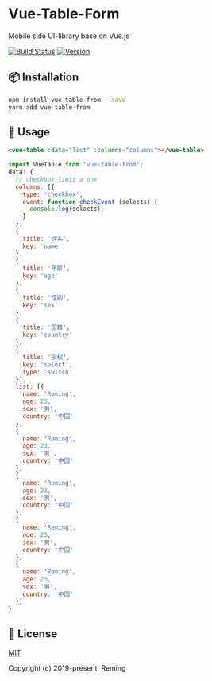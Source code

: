 # Vue-Table-Form

Mobile side UI-library base on Vue.js

[![Build Status](https://travis-ci.org/reming0227/vue-table-form.svg?branch=master)](https://travis-ci.org/reming0227/atom-design) [![Version](https://img.shields.io/badge/npm-0.0.1-blue.svg)](https://www.npmjs.com/package/vue-table-form)

## 📦 Installation

```bash
npm install vue-table-from --save
yarn add vue-table-from
```

## 🔨 Usage
```html
<vue-table :data="list" :columns="columns"></vue-table>
```

```javascript
import VueTable from 'vue-table-from';
data: {
  // checkbox limit a one
  columns: [{
    type: 'checkbox',
    event: function checkEvent (selects) {
      console.log(selects);
    }
  },
  {
    title: '姓名',
    key: 'name'
  },
  {
    title: '年龄',
    key: 'age'
  },
  {
    title: '性别',
    key: 'sex'
  },
  {
    title: '国籍',
    key: 'country'
  },
  {
    title: '授权',
    key: 'select',
    type: 'switch'
  }],
  list: [{
    name: 'Reming',
    age: 23,
    sex: '男',
    country: '中国'
  },
  {
    name: 'Reming',
    age: 23,
    sex: '男',
    country: '中国'
  },
  {
    name: 'Reming',
    age: 23,
    sex: '男',
    country: '中国'
  },
  {
    name: 'Reming',
    age: 23,
    sex: '男',
    country: '中国'
  },
  {
    name: 'Reming',
    age: 23,
    sex: '男',
    country: '中国'
  }]
}
```

## 📃 License

[MIT](https://opensource.org/licenses/MIT)

Copyright (c) 2019-present, Reming
